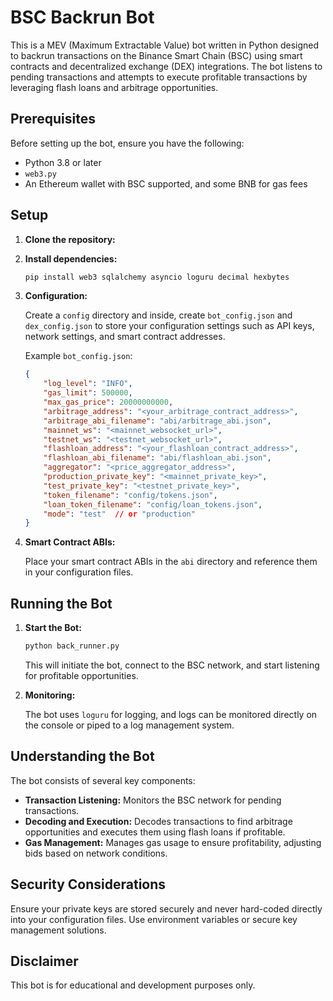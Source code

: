 # BSC Backrun Bot

This is a MEV (Maximum Extractable Value) bot written in Python designed to backrun transactions on the Binance Smart Chain (BSC) using smart contracts and decentralized exchange (DEX) integrations. The bot listens to pending transactions and attempts to execute profitable transactions by leveraging flash loans and arbitrage opportunities.

## Prerequisites

Before setting up the bot, ensure you have the following:

- Python 3.8 or later
- `web3.py`
- An Ethereum wallet with BSC supported, and some BNB for gas fees

## Setup

1. **Clone the repository:**

2. **Install dependencies:**

    ```bash
    pip install web3 sqlalchemy asyncio loguru decimal hexbytes
    ```

3. **Configuration:**

    Create a `config` directory and inside, create `bot_config.json` and `dex_config.json` to store your configuration settings such as API keys, network settings, and smart contract addresses.

    Example `bot_config.json`:

    ```json
    {
        "log_level": "INFO",
        "gas_limit": 500000,
        "max_gas_price": 20000000000,
        "arbitrage_address": "<your_arbitrage_contract_address>",
        "arbitrage_abi_filename": "abi/arbitrage_abi.json",
        "mainnet_ws": "<mainnet_websocket_url>",
        "testnet_ws": "<testnet_websocket_url>",
        "flashloan_address": "<your_flashloan_contract_address>",
        "flashloan_abi_filename": "abi/flashloan_abi.json",
        "aggregator": "<price_aggregator_address>",
        "production_private_key": "<mainnet_private_key>",
        "test_private_key": "<testnet_private_key>",
        "token_filename": "config/tokens.json",
        "loan_token_filename": "config/loan_tokens.json",
        "mode": "test"  // or "production"
    }
    ```

4. **Smart Contract ABIs:**

    Place your smart contract ABIs in the `abi` directory and reference them in your configuration files.

## Running the Bot

1. **Start the Bot:**

    ```bash
    python back_runner.py
    ```

    This will initiate the bot, connect to the BSC network, and start listening for profitable opportunities.

2. **Monitoring:**

    The bot uses `loguru` for logging, and logs can be monitored directly on the console or piped to a log management system.

## Understanding the Bot

The bot consists of several key components:

- **Transaction Listening:** Monitors the BSC network for pending transactions.
- **Decoding and Execution:** Decodes transactions to find arbitrage opportunities and executes them using flash loans if profitable.
- **Gas Management:** Manages gas usage to ensure profitability, adjusting bids based on network conditions.

## Security Considerations

Ensure your private keys are stored securely and never hard-coded directly into your configuration files. Use environment variables or secure key management solutions.

## Disclaimer

This bot is for educational and development purposes only.


